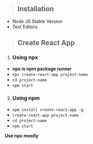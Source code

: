> ## Installation

- Node JS Stable Version
- Text Editors

> ## Create React App

1. ### **Using npx**

- **npx is npm package runner**
- `npx create-react-app project-name`
- `cd project-name`
- `npm start`

2. ### **Using npm**

- `npm install create-react-app -g`
- `create-react-app project-name`
- `cd project-name`
- `npm start`

**Use npx mostly**
